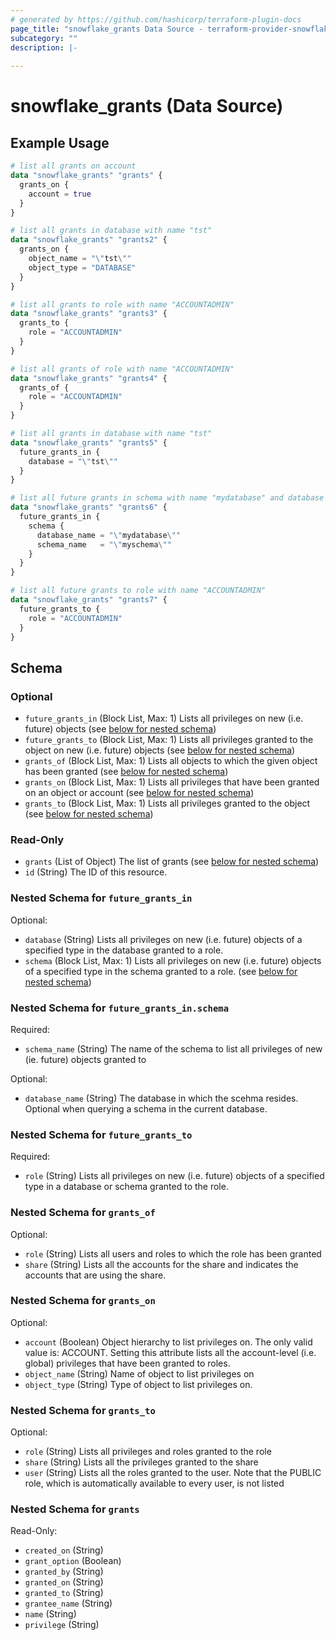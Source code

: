 ```yaml
---
# generated by https://github.com/hashicorp/terraform-plugin-docs
page_title: "snowflake_grants Data Source - terraform-provider-snowflake"
subcategory: ""
description: |-
  
---
```


# snowflake_grants (Data Source)



## Example Usage

```terraform
# list all grants on account
data "snowflake_grants" "grants" {
  grants_on {
    account = true
  }
}

# list all grants in database with name "tst"
data "snowflake_grants" "grants2" {
  grants_on {
    object_name = "\"tst\""
    object_type = "DATABASE"
  }
}

# list all grants to role with name "ACCOUNTADMIN"
data "snowflake_grants" "grants3" {
  grants_to {
    role = "ACCOUNTADMIN"
  }
}

# list all grants of role with name "ACCOUNTADMIN"
data "snowflake_grants" "grants4" {
  grants_of {
    role = "ACCOUNTADMIN"
  }
}

# list all grants in database with name "tst"
data "snowflake_grants" "grants5" {
  future_grants_in {
    database = "\"tst\""
  }
}

# list all future grants in schema with name "mydatabase" and database with name "myschema"
data "snowflake_grants" "grants6" {
  future_grants_in {
    schema {
      database_name = "\"mydatabase\""
      schema_name   = "\"myschema\""
    }
  }
}

# list all future grants to role with name "ACCOUNTADMIN"
data "snowflake_grants" "grants7" {
  future_grants_to {
    role = "ACCOUNTADMIN"
  }
}
```

<!-- schema generated by tfplugindocs -->
## Schema

### Optional

- `future_grants_in` (Block List, Max: 1) Lists all privileges on new (i.e. future) objects (see [below for nested schema](#nestedblock--future_grants_in))
- `future_grants_to` (Block List, Max: 1) Lists all privileges granted to the object on new (i.e. future) objects (see [below for nested schema](#nestedblock--future_grants_to))
- `grants_of` (Block List, Max: 1) Lists all objects to which the given object has been granted (see [below for nested schema](#nestedblock--grants_of))
- `grants_on` (Block List, Max: 1) Lists all privileges that have been granted on an object or account (see [below for nested schema](#nestedblock--grants_on))
- `grants_to` (Block List, Max: 1) Lists all privileges granted to the object (see [below for nested schema](#nestedblock--grants_to))

### Read-Only

- `grants` (List of Object) The list of grants (see [below for nested schema](#nestedatt--grants))
- `id` (String) The ID of this resource.

<a id="nestedblock--future_grants_in"></a>
### Nested Schema for `future_grants_in`

Optional:

- `database` (String) Lists all privileges on new (i.e. future) objects of a specified type in the database granted to a role.
- `schema` (Block List, Max: 1) Lists all privileges on new (i.e. future) objects of a specified type in the schema granted to a role. (see [below for nested schema](#nestedblock--future_grants_in--schema))

<a id="nestedblock--future_grants_in--schema"></a>
### Nested Schema for `future_grants_in.schema`

Required:

- `schema_name` (String) The name of the schema to list all privileges of new (ie. future) objects granted to

Optional:

- `database_name` (String) The database in which the scehma resides. Optional when querying a schema in the current database.



<a id="nestedblock--future_grants_to"></a>
### Nested Schema for `future_grants_to`

Required:

- `role` (String) Lists all privileges on new (i.e. future) objects of a specified type in a database or schema granted to the role.


<a id="nestedblock--grants_of"></a>
### Nested Schema for `grants_of`

Optional:

- `role` (String) Lists all users and roles to which the role has been granted
- `share` (String) Lists all the accounts for the share and indicates the accounts that are using the share.


<a id="nestedblock--grants_on"></a>
### Nested Schema for `grants_on`

Optional:

- `account` (Boolean) Object hierarchy to list privileges on. The only valid value is: ACCOUNT. Setting this attribute lists all the account-level (i.e. global) privileges that have been granted to roles.
- `object_name` (String) Name of object to list privileges on
- `object_type` (String) Type of object to list privileges on.


<a id="nestedblock--grants_to"></a>
### Nested Schema for `grants_to`

Optional:

- `role` (String) Lists all privileges and roles granted to the role
- `share` (String) Lists all the privileges granted to the share
- `user` (String) Lists all the roles granted to the user. Note that the PUBLIC role, which is automatically available to every user, is not listed


<a id="nestedatt--grants"></a>
### Nested Schema for `grants`

Read-Only:

- `created_on` (String)
- `grant_option` (Boolean)
- `granted_by` (String)
- `granted_on` (String)
- `granted_to` (String)
- `grantee_name` (String)
- `name` (String)
- `privilege` (String)


